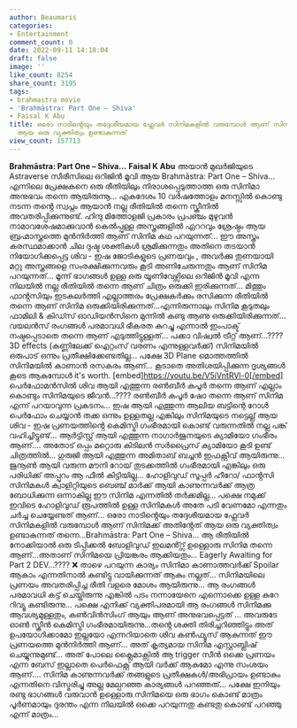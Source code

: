 ```yaml
---
author: Beaumaris
categories:
- Entertainment
comment_count: 0
date: 2022-09-11 14:18:04
draft: false
image: ''
like_count: 8254
share_count: 3195
tags:
- brahmastra movie
- 'Brahmāstra: Part One – Shiva'
- Faisal K Abu
title: ഒരോ നാടിൻ്റെയും തദ്ദേശീയമായ ഫ്ലേവർ സിനിമകളിൽ വരുമ്പോൾ ആണ് സിനിമക്ക് അതിൻ്റേത്
  ആയ ഒരു വ്യക്തിത്വം ഉണ്ടാകുന്നത്
view_count: 157713
---
```


**Brahmāstra: Part One – Shiva...** **Faisal K Abu** അയാൻ മുഖർജിയുടെ Astraverse സീരീസിലെ ഒറിജിൻ മൂവി ആയ Brahmāstra: Part One – Shiva... എന്നിലെ പ്രേക്ഷകനെ ഒരു രീതിയിലും നിരാശപ്പെടുത്താത്ത ഒരു സിനിമാ അനുഭവം തന്നെ ആയിരുന്നൂ... എകദേശം 10 വർഷത്തോളം മനസ്സിൽ കൊണ്ടു നടന്ന തൻ്റെ സ്വപ്നം ആയാൻ നല്ല രീതിയിൽ തന്നെ സ്ക്രീനിൽ അവതരിപ്പിക്കുന്നുണ്ട്. ഹിന്ദു മിത്തോളജി പ്രകാരം പ്രപഞ്ചം മുഴുവൻ നാമാവശേഷമാക്കുവാൻ കെൽപ്പുള്ള അസ്ത്രങ്ങളിൽ ഏററവും ശ്രേഷ്ഠം ആയ ബ്രഹ്മാസ്ത്രത്തെ മുൻനിർത്തി ആണ് സിനിമ കഥ പറയുന്നത്... ഈ അസ്ത്രം കരസ്ഥമാക്കാൻ ചില ദുഷ്ട ശക്തികൾ ശ്രമിക്കുന്നതും അതിനെ തടയാൻ നിയോഗിക്കപ്പെട്ട ശിവ - ഇഷ ജോടികളുടെ പ്രണയവും , അവർക്കു തുണയായി മറ്റു അസ്ത്രങ്ങളെ സംരക്ഷിക്കുന്നവരും കൂടി അണിചേരുന്നതും ആണ് സിനിമ പറയുന്നത്... മൂന്ന് ഭാഗങ്ങൾ ഉള്ള ഒരു യൂണിവേഴ്സിലെ ഒറിജിൻ മൂവി എന്ന നിലയിൽ നല്ല രീതിയിൽ തന്നെ ആണ് ചിത്രം ഒരുക്കി ഇരിക്കുന്നത്... മിത്തും ഫാൻ്റസിയും ഇടകലർത്തി എല്ലാത്തരം പ്രേക്ഷകർക്കും രസിക്കുന്ന രീതിയിൽ തന്നെ ആണ് സിനിമ ഒരുക്കിയിരിക്കുന്നത്...എന്നിരുന്നാലും സിനിമ കൂടുതലും ഫാമിലി & കിഡ്സ് ഓഡിയൻസിനെ മുന്നിൽ കണ്ടു ആണു ഒരുക്കിയിരിക്കുന്നത്... വയലൻസ് രംഗങ്ങൾ പരമാവധി ഭീകരത കുറച്ചു എന്നാൽ ഇംപാക്ട് നഷ്ടപ്പെടാതെ തന്നെ ആണ് എടുത്തിട്ടുള്ളത്... പക്കാ വിഷ്വൽ ട്രീറ്റ് ആണ്...???? 3D effects (കണ്ണിലേക്ക് ഐറ്റംസ് വരണം എന്നുള്ളവർക്ക്) സിനിമയിൽ ഒരുപാട് ഒന്നും പ്രതീക്ഷിക്കേണ്ടതില്ല... പക്ഷേ 3D Plane മൊത്തത്തിൽ സിനിമയിൽ കാണാൻ രസകരം ആണ്... കൂടാതെ അതിശയിപ്പിക്കുന്ന ദൃശ്യങ്ങൾ കൂടെ ആകുമ്പോൾ it's worth. [embed]https://youtu.be/V5jVntRVl-0[/embed] പെർഫോമൻസിൽ ശിവ ആയി എത്തുന്ന രൺബീർ കപൂർ തന്നെ ആണ് എല്ലാം കൊണ്ടും സിനിമയുടെ ജീവൻ...???? രൺബീർ കപൂർ ഷോ തന്നെ ആണ് സിനിമ എന്ന് പറയാവുന്ന പ്രകടനം... ഇഷ ആയി എത്തുന്ന ആലിയ ബട്ടിന്റെ റോൾ പെർഫോം ചെയ്യാൻ തക്ക ഒന്നും ഉള്ളതല്ല എങ്കിലും സിനിമയുടെ നട്ടെല്ല് ആയ ശിവ - ഇഷ പ്രണയത്തിൻ്റെ കെമിസ്ട്രി ഗംഭീരമായി കൊണ്ട് വരുന്നതിൽ നല്ല പങ്ക് വഹിച്ചിട്ടുണ്ട്... ആർട്ടിസ്റ്റ് ആയി എത്തുന്ന നാഗാർജുനയുടെ ക്യാമിയോ ഗംഭീരം ആണ്.... അതോട് ഒപ്പം മറ്റൊരു കിടിലൻ സർപ്രൈസ് ക്യാമിയോ കൂടി ഉണ്ട് ചിത്രത്തിൽ... ഗുരുജി ആയി എത്തുന്ന അമിതാബ് ബച്ചൻ ഇഫക്റ്റീവ് ആയിരുന്നു... ജുനൂൺ ആയി വരുന്ന മൗനി റോയ് തുടക്കത്തിൽ ഗംഭീരമായി എങ്കിലും ഒരു പരിധിക്ക് അപ്പുറം ആ ഫീൽ കിട്ടിയില്ല... ഹോളിവുഡ് സൂപ്പർ ഹീറോ/ ഫാൻ്റസി സിനിമകൾ ക്വാളിറ്റിയുടെ ബെഞ്ച് മാർക്ക് ആയി കാണുന്നവർക്ക് ആത്ര ബോധിക്കുന്ന ഒന്നാകില്ല ഈ സിനിമ എന്നതിൽ തർക്കമില്ല... പക്ഷെ നമുക്ക് ഇവിടെ ഹോളിവുഡ് രൂപത്തിൽ ഉള്ള സിനിമകൾ അതേ പടി വേണമോ എന്നതും ചർച്ച ചെയ്യേണ്ടത് ആണ്... ഒരോ നാടിൻ്റെയും തദ്ദേശീയമായ ഫ്ലേവർ സിനിമകളിൽ വരുമ്പോൾ ആണ് സിനിമക്ക് അതിൻ്റേത് ആയ ഒരു വ്യക്തിത്വം ഉണ്ടാകുന്നത് തന്നെ...Brahmāstra: Part One – Shiva... ആ രീതിയിൽ നോക്കിയാൽ ഒരു ടിപ്പിക്കൽ ബോളിവുഡ് ഇലമൻ്റ്സ് ഉള്ളൊരു സിനിമ തന്നെ ആണ്...അതാണ് സിനിമയെ പ്രിയങ്കരം ആക്കിയതും... Eagerly Awaiting for Part 2 DEV...???? ❌ താഴെ പറയുന്ന കാര്യം സിനിമാ കാണാത്തവർക്ക് Spoilar ആകാം എന്നതിനാൽ കണ്ടിട്ടു വായിക്കുന്നത് ആകും നല്ലത്... സിനിമയിലെ പ്രണയം അവതരിപ്പിച്ച രീതി വളരെ മോശം ആയിരുന്നു... ആ രംഗങ്ങൾ പരമാവധി കട്ട് ചെയ്തിരുന്നു എങ്കിൽ പടം നന്നായേനെ എന്നൊക്കെ ഉള്ള കുറേ റിവ്യൂ കണ്ടിരുന്നു... പക്ഷെ എനിക്ക് വ്യക്തിപരമായി ആ രംഗങ്ങൾ സിനിമക്കു ആവശ്യമുള്ളതും, കൺവിൻസിംഗ് ആയും ആണ് അനുഭവപ്പെട്ടത് ... അവരുടേ ഓൺ സ്ക്രീൻ കെമിസ്ട്രി ഗംഭീരമായിരുന്നു...തൻ്റെ ശക്തി തിരിച്ചറിഞ്ഞിട്ടും അത് ഉപയോഗിക്കാമോ ഇല്ലയോ എന്നറിയാതെ ശിവ കൺഫ്യൂസ് ആകുന്നത് ഈ പ്രണയത്തെ മുൻനിർത്തി ആണ്... അത് കൃത്യമായ സിനിമ എസ്റ്റാബ്ലിഷ് ചെയ്യുന്നുമുണ്ട്... അത് പോലെ ക്ലൈമാക്സിൽ ആ trigger സീൻ ഒക്കെ പ്രണയം എന്ന ബേസ് ഇല്ലാതെ പെർഫെക്റ്റ് ആയി വർക്ക് ആകുമോ എന്നു സംശയം ആണ്.... സിനിമ കാണുന്നവർക്ക് തങ്ങളുടെ പ്രതീക്ഷകൾ/അഭിപ്രായം ഉണ്ടാകും എന്നതിനെ വിസ്മരിച്ചു അല്ല മേല്പറഞ്ഞ കാര്യങ്ങൾ പറഞ്ഞത്... പക്ഷേ ഇനിയും രണ്ടു ഭാഗങ്ങൾ വരുവാൻ ഉള്ളൊരു സിനിമയെ ഒരു ഭാഗം കൊണ്ട് മാത്രം പൂർണമായും ദുരന്തം എന്ന നിലയിൽ ഒക്കെ പറയുന്നതു കണ്ടതു കൊണ്ട് പറഞ്ഞു എന്ന് മാത്രം...